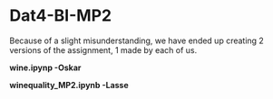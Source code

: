 # Dat4-BI-MP2
Because of a slight misunderstanding, we have ended up creating 2 versions of the assignment, 1 made by each of us.

**wine.ipynp -Oskar**

**winequality_MP2.ipynb -Lasse**

